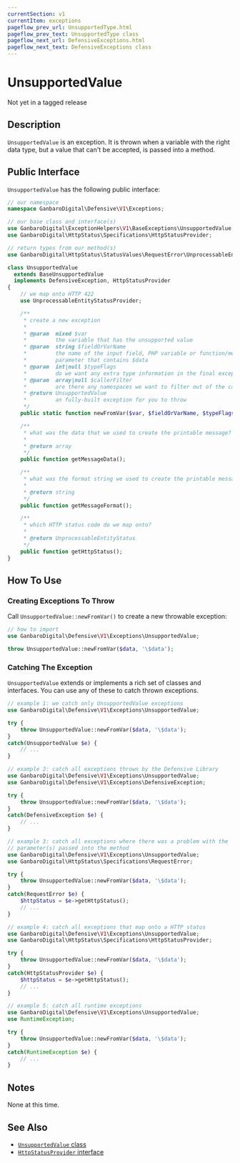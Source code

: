 ```yaml
---
currentSection: v1
currentItem: exceptions
pageflow_prev_url: UnsupportedType.html
pageflow_prev_text: UnsupportedType class
pageflow_next_url: DefensiveExceptions.html
pageflow_next_text: DefensiveExceptions class
---
```


# UnsupportedValue

<div class="callout warning" markdown="1">
Not yet in a tagged release
</div>

## Description

`UnsupportedValue` is an exception. It is thrown when a variable with the right data type, but a value that can't be accepted, is passed into a method.

## Public Interface

`UnsupportedValue` has the following public interface:

```php
// our namespace
namespace GanbaroDigital\Defensive\V1\Exceptions;

// our base class and interface(s)
use GanbaroDigital\ExceptionHelpers\V1\BaseExceptions\UnsupportedValue as BaseUnsupportedValue;
use GanbaroDigital\HttpStatus\Specifications\HttpStatusProvider;

// return types from our method(s)
use GanbaroDigital\HttpStatus\StatusValues\RequestError\UnprocessableEntityStatus;

class UnsupportedValue
  extends BaseUnsupportedValue
  implements DefensiveException, HttpStatusProvider
{
    // we map onto HTTP 422
    use UnprocessableEntityStatusProvider;

    /**
     * create a new exception
     *
     * @param  mixed $var
     *         the variable that has the unsupported value
     * @param  string $fieldOrVarName
     *         the name of the input field, PHP variable or function/method
     *         parameter that contains $data
     * @param  int|null $typeFlags
     *         do we want any extra type information in the final exception message?
     * @param  array|null $callerFilter
     *         are there any namespaces we want to filter out of the call stack?
     * @return UnsupportedValue
     *         an fully-built exception for you to throw
     */
    public static function newFromVar($var, $fieldOrVarName, $typeFlags = null, $callerFilter = null);

    /**
     * what was the data that we used to create the printable message?
     *
     * @return array
     */
    public function getMessageData();

    /**
     * what was the format string we used to create the printable message?
     *
     * @return string
     */
    public function getMessageFormat();

    /**
     * which HTTP status code do we map onto?
     *
     * @return UnprocessableEntityStatus
     */
    public function getHttpStatus();
}

```

## How To Use

### Creating Exceptions To Throw

Call `UnsupportedValue::newFromVar()` to create a new throwable exception:

```php
// how to import
use GanbaroDigital\Defensive\V1\Exceptions\UnsupportedValue;

throw UnsupportedValue::newFromVar($data, '\$data');
```

### Catching The Exception

`UnsupportedValue` extends or implements a rich set of classes and interfaces. You can use any of these to catch thrown exceptions.

```php
// example 1: we catch only UnsupportedValue exceptions
use GanbaroDigital\Defensive\V1\Exceptions\UnsupportedValue;

try {
    throw UnsupportedValue::newFromVar($data, '\$data');
}
catch(UnsupportedValue $e) {
    // ...
}
```

```php
// example 2: catch all exceptions thrown by the Defensive Library
use GanbaroDigital\Defensive\V1\Exceptions\UnsupportedValue;
use GanbaroDigital\Defensive\V1\Exceptions\DefensiveException;

try {
    throw UnsupportedValue::newFromVar($data, '\$data');
}
catch(DefensiveException $e) {
    // ...
}
```

```php
// example 3: catch all exceptions where there was a problem with the
// parameter(s) passed into the method
use GanbaroDigital\Defensive\V1\Exceptions\UnsupportedValue;
use GanbaroDigital\HttpStatus\Specifications\RequestError;

try {
    throw UnsupportedValue::newFromVar($data, '\$data');
}
catch(RequestError $e) {
    $httpStatus = $e->getHttpStatus();
    // ...
}
```

```php
// example 4: catch all exceptions that map onto a HTTP status
use GanbaroDigital\Defensive\V1\Exceptions\UnsupportedValue;
use GanbaroDigital\HttpStatus\Specifications\HttpStatusProvider;

try {
    throw UnsupportedValue::newFromVar($data, '\$data');
}
catch(HttpStatusProvider $e) {
    $httpStatus = $e->getHttpStatus();
    // ...
}
```

```php
// example 5: catch all runtime exceptions
use GanbaroDigital\Defensive\V1\Exceptions\UnsupportedValue;
use RuntimeException;

try {
    throw UnsupportedValue::newFromVar($data, '\$data');
}
catch(RuntimeException $e) {
    // ...
}
```

## Notes

None at this time.

## See Also

* [`UnsupportedValue` class](http://ganbarodigital.github.io/php-mv-exception-helpers/V1/BaseExceptions/UnsupportedValue.html)
* [`HttpStatusProvider` interface](http://ganbarodigital.github.io/php-http-status/httpStatusProviders.html)
